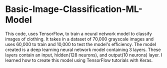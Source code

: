 # Basic-Image-Classification-ML-Model
This code, uses TensorFlow, to train a neural network model to classify images of clothing. It takes in a dataset of 70,000 grayscale images and uses 60,000 to train and 10,000 to test the model's efficiency. The model created is a deep learning neural network model containing 3 layers. These layers contain an input, hidden(128 neurons), and output(10 neurons) layer. I learned how to create this model using TensorFlow tutorials with Keras.
